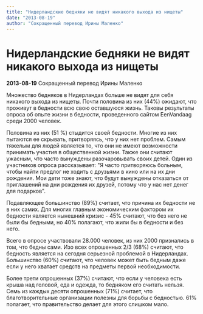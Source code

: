 ```yaml
---
title: "Нидерландские бедняки не видят никакого выхода из нищеты"
date: "2013-08-19"
author: "Cокращенный перевод Ирины Маленко"
---
```


# Нидерландские бедняки не видят никакого выхода из нищеты

**2013-08-19** Cокращенный перевод Ирины Маленко

Множество бедняков в Нидерландах больше не видят для себя никакого выхода из нищеты. Почти половина из них (44%) ожидают, что проживут в бедности всю свою оставшуюся жизнь. Таковы результаты опроса об опыте жизни в бедности, проведенного сайтом EenVandaag среди 2000 человек.

Половина из них (51 %) стыдится своей бедности. Многие из них пытаются ее скрывать, притворяясь, что у них нет проблем. Самым тяжелым для людей является то, что они не имеют возможности принимать участия в общественной жизни. Также они считают ужасным, что часто вынуждены разочаровывать своих детей. Один из участников опроса рассказывает: "Я часто притворяюсь больным, чтобы найти предлог не ходить с друзьями в кино или на их дни рождения. Мои дети тоже знают, что будут вынуждены отказаться от приглашений на дни рождения их друзей, потому что у нас нет денег для подарков".

Подавляющее большинство (89%) считает, что причина их бедности не в них самих. Для многих главным экономическим фактором их бедности является нынешний кризис - 45% считают, что без него не были бы бедными, но 40% полагают, что жили бы в бедности и без него.

Всего в опросе участвовали 28.000 человек, из них 2000 признались в том, что бедны сами. Изо всех опрошенных 2/3 (68%) cчитают, что бедность является на сегодня серьезной проблемой в Нидерландах. Большинство (60%) считают, что человек может быть бедным даже если у него хватает средств на предметы первой необходимости.

Более трети опрошенных (37%) считают, что если у человека есть крыша над головой, еда и одежда, то бедняком его считать нельзя. Семь из каждых десяти опрошенных (71%) считает, что благотворительные организации полезны для борьбы с бедностью. 61% полагает, что правительство делает для этого слишком мало.